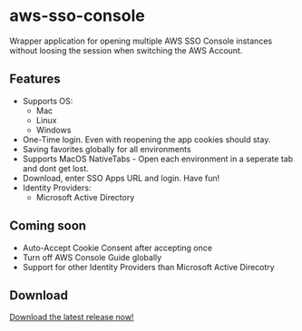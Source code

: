 # aws-sso-console

Wrapper application for opening multiple AWS SSO Console instances without loosing the session when switching the AWS Account.

## Features
- Supports OS:
  - Mac
  - Linux
  - Windows
- One-Time login. Even with reopening the app cookies should stay.
- Saving favorites globally for all environments
- Supports MacOS NativeTabs - Open each environment in a seperate tab and dont get lost.
- Download, enter SSO Apps URL and login. Have fun!
- Identity Providers:
  - Microsoft Active Directory

## Coming soon
- Auto-Accept Cookie Consent after accepting once
- Turn off AWS Console Guide globally
- Support for other Identity Providers than Microsoft Active Direcotry

## Download

[Download the latest release now!](https://www.github.com/Hobart2967/aws-sso-console/releases/latest)
